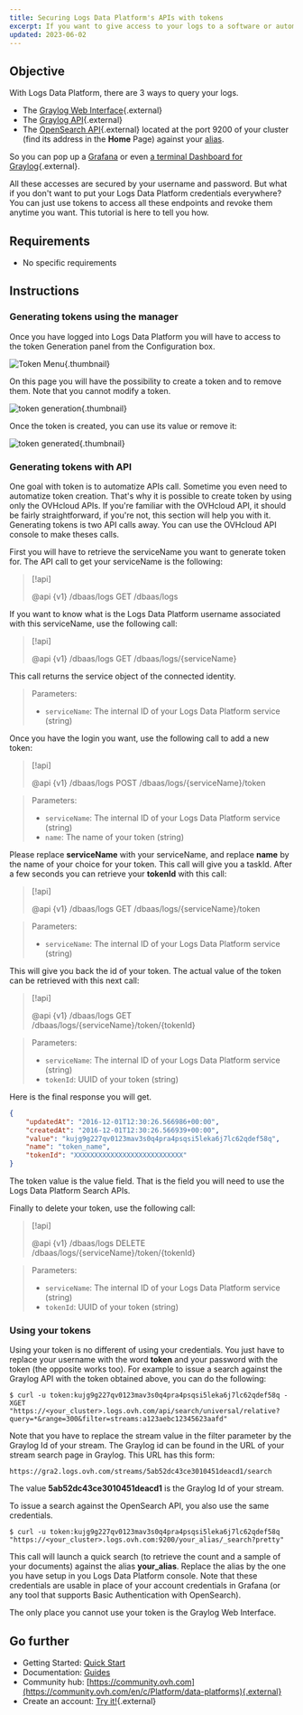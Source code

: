 ```yaml
---
title: Securing Logs Data Platform's APIs with tokens
excerpt: If you want to give access to your logs to a software or automatize some tasks depending on your logs. You will maybe need to access them through the API. The most secure way to do this is to use tokens.
updated: 2023-06-02
---
```


## Objective

With Logs Data Platform, there are 3 ways to query your logs.

- The [Graylog Web Interface](https://gra1.logs.ovh.com){.external}
- The [Graylog API](https://gra1.logs.ovh.com/api/api-browser/global/index.html#!/search47universal47relative/searchRelative){.external}
- The [OpenSearch API](https://opensearch.org/docs/latest/opensearch/query-dsl/index/){.external} located at the port 9200 of your cluster (find its address in the **Home** Page) against your [alias](visualization_opensearch_dashboards1.).

So you can pop up a [Grafana](visualization_grafana1.) or even [a terminal Dashboard for Graylog](https://github.com/Graylog2/cli-dashboard){.external}.

All these accesses are secured by your username and password. But what if you don't want to put your Logs Data Platform credentials everywhere? You can just use tokens to access all these endpoints and revoke them anytime you want. This tutorial is here to tell you how.

## Requirements

- No specific requirements

## Instructions

### Generating tokens using the manager

Once you have logged into Logs Data Platform you will have to access to the token Generation panel from the Configuration box.

![Token Menu](token_menu.png){.thumbnail}

On this page you will have the possibility to create a token and to remove them. Note that you cannot modify a token.

![token generation](token_generation.png){.thumbnail}

Once the token is created, you can use its value or remove it:

![token generated](token_generated.png){.thumbnail}

### Generating tokens with API

One goal with token is to automatize APIs call. Sometime you even need to automatize token creation. That's why it is possible to create token by using only the OVHcloud APIs. If you're familiar with the OVHcloud API, it should be fairly straightforward, if you're not, this section will help you with it. Generating tokens is two API calls away. You can use the OVHcloud API console to make theses calls.

First you will have to retrieve the serviceName you want to generate token for. The API call to get your serviceName is the following:

> [!api]
>
> @api {v1} /dbaas/logs GET /dbaas/logs
>

If you want to know what is the Logs Data Platform username associated with this serviceName, use the following call:

> [!api]
>
> @api {v1} /dbaas/logs GET /dbaas/logs/{serviceName}
>

This call returns the service object of the connected identity.

> Parameters:
>
> - `serviceName`: The internal ID of your Logs Data Platform service (string)

Once you have the login you want, use the following call to add a new token:

> [!api]
>
> @api {v1} /dbaas/logs POST /dbaas/logs/{serviceName}/token
>

> Parameters:
>
> - `serviceName`: The internal ID of your Logs Data Platform service (string)
> - `name`: The name of your token (string)
>

Please replace **serviceName** with your serviceName, and replace **name** by the name of your choice for your token. This call will give you a taskId. After a few seconds you can retrieve your **tokenId** with this call:

> [!api]
>
> @api {v1} /dbaas/logs GET /dbaas/logs/{serviceName}/token
>

> Parameters:
>
> - `serviceName`: The internal ID of your Logs Data Platform service (string)
>

This will give you back the id of your token. The actual value of the token can be retrieved with this next call:

> [!api]
>
> @api {v1} /dbaas/logs GET /dbaas/logs/{serviceName}/token/{tokenId}
>

> Parameters:
>
> - `serviceName`: The internal ID of your Logs Data Platform service (string)
> - `tokenId`: UUID of your token (string)

Here is the final response you will get.

```json
{
    "updatedAt": "2016-12-01T12:30:26.566986+00:00",
    "createdAt": "2016-12-01T12:30:26.566939+00:00",
    "value": "kujg9g227qv0123mav3s0q4pra4psqsi5leka6j7lc62qdef58q",
    "name": "token_name",
    "tokenId": "XXXXXXXXXXXXXXXXXXXXXXXXXXX"
}
```

The token value is the value field. That is the field you will need to use the Logs Data Platform Search APIs.

Finally to delete your token, use the following call:

> [!api]
>
> @api {v1} /dbaas/logs DELETE /dbaas/logs/{serviceName}/token/{tokenId}
>

> Parameters:
>
> - `serviceName`: The internal ID of your Logs Data Platform service (string)
> - `tokenId`: UUID of your token (string)
>

### Using your tokens

Using your token is no different of using your credentials. You just have to replace your username with the word **token** and your password with the token (the opposite works too).
For example to issue a search against the Graylog API with the token obtained above, you can do the following:

```shell-session
$ curl -u token:kujg9g227qv0123mav3s0q4pra4psqsi5leka6j7lc62qdef58q -XGET "https://<your_cluster>.logs.ovh.com/api/search/universal/relative?query=*&range=300&filter=streams:a123aebc12345623aafd"
```

Note that you have to replace the stream value in the filter parameter by the Graylog Id of your stream. The Graylog id can be found in the URL of your stream search page in Graylog.
This URL has this form:

```
https://gra2.logs.ovh.com/streams/5ab52dc43ce3010451deacd1/search
```

The value **5ab52dc43ce3010451deacd1** is the Graylog Id of your stream.

To issue a search against the OpenSearch API, you also use the same credentials.

```shell-session
$ curl -u token:kujg9g227qv0123mav3s0q4pra4psqsi5leka6j7lc62qdef58q "https://<your_cluster>.logs.ovh.com:9200/your_alias/_search?pretty"
```

This call will launch a quick search (to retrieve the count and a sample of your documents) against the alias **your_alias**. Replace the alias by the one you have setup in you Logs Data Platform console. Note that these credentials are usable in place of your account credentials in Grafana (or any tool that supports Basic Authentication with OpenSearch).

The only place you cannot use your token is the Graylog Web Interface.

## Go further

- Getting Started: [Quick Start](getting_started_quick_start1.)
- Documentation: [Guides](observability-logs-data-platform1.)
- Community hub: [https://community.ovh.com](https://community.ovh.com/en/c/Platform/data-platforms){.external}
- Create an account: [Try it!](https://www.ovh.com/fr/order/express/#/express/review?products=~(~(planCode~'logs-account~productId~'logs))){.external}

